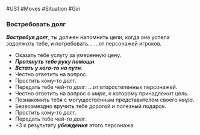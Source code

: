 #US1 #Moves #Situation #Giri
### Востребовать долг

***Востребуя долг***, ты должен напомнить цели, когда она успела *задолжать* тебе, и потребовать…
…от персонажей игроков.
- Оказать тебе услугу за умеренную цену.
- ***Протянуть тебе руку помощи***.
- ***Встать у кого-то на пути***.
- Честно ответить на вопрос.
- Простить кому-то *долг*.
- Передать тебе чей-то *долг*.
…от второстепенных персонажей.
- Честно ответить на вопрос о *мире*, к которому принадлежит цель.
- Познакомить тебя с могущественным представителем своего *мира*.
- Безвозмездно вручить тебе дорогой и полезный подарок.
- Простить кому-то *долг*.
- Передать тебе чей-то *долг*.
- +3 к результату ***убеждения*** этого персонажа